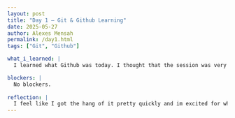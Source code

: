 ```yaml
---
layout: post
title: "Day 1 – Git & Github Learning"
date: 2025-05-27
author: Alexes Mensah
permalink: /day1.html
tags: ["Git", "Github"]

what_i_learned: |
  I learned what Github was today. I thought that the session was very informative and cool! I also learned about how a commit is a recorded snapshot of change and a pointer to a specific version of a repository.

blockers: |
  No blockers.
  
reflection: | 
  I feel like I got the hang of it pretty quickly and im excited for whats to come. The instructions were clear and concise. I feel like ive learned a lot just from day one.
---
```

